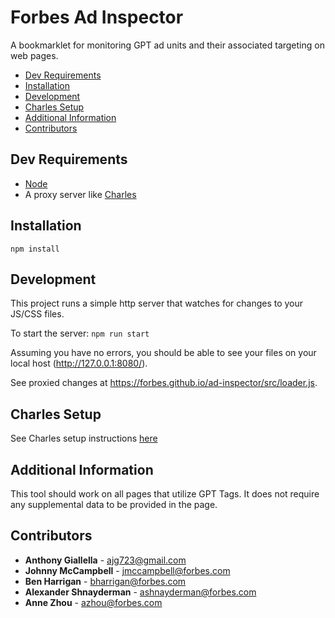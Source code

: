 # Forbes Ad Inspector

A bookmarklet for monitoring GPT ad units and their associated targeting on web pages.

* [Dev Requirements](#dev-requirements)
* [Installation](#installation)
* [Development](#development)
* [Charles Setup](#charles-setup)
* [Additional Information](#additional-information)
* [Contributors](#contributors)

## Dev Requirements
- [Node](https://nodejs.org/en/)
- A proxy server like [Charles](https://www.charlesproxy.com/)

## Installation
`npm install`

## Development
This project runs a simple http server that watches for changes to your JS/CSS files.

To start the server:
`npm run start`

Assuming you have no errors, you should be able to see your files on your local host (http://127.0.0.1:8080/).

See proxied changes at https://forbes.github.io/ad-inspector/src/loader.js.

## Charles Setup
See Charles setup instructions [here](https://github.com/forbes/ad-inspector/wiki/Charles-Setup)

## Additional Information
This tool should work on all pages that utilize GPT Tags. It does not require any supplemental data to be provided in the page.

## Contributors
* **Anthony Giallella** - ajg723@gmail.com
* **Johnny McCampbell** - jmccampbell@forbes.com
* **Ben Harrigan** - bharrigan@forbes.com
* **Alexander Shnayderman** - ashnayderman@forbes.com
* **Anne Zhou** - azhou@forbes.com
